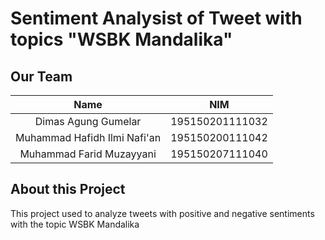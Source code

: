 # Sentiment Analysist of Tweet with topics "WSBK Mandalika"

## Our Team

|              Name              |   NIM              | 
| :----------------------------: | :----------------: | 
|     Dimas Agung Gumelar        |  195150201111032   |
|  Muhammad Hafidh Ilmi Nafi'an  |  195150200111042   |  
|   Muhammad Farid Muzayyani	   |  195150207111040   | 

## About this Project

This project used to analyze tweets with positive and negative sentiments with the topic WSBK Mandalika
